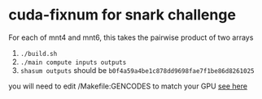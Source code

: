 # cuda-fixnum for snark challenge

For each of mnt4 and mnt6, this takes the pairwise product of two arrays

1. `./build.sh`
2. `./main compute inputs outputs`
3. `shasum outputs` should be `b0f4a59a4be1c878dd9698fae7f1be86d8261025`

you will need to edit /Makefile:GENCODES to match your GPU [see here](https://arnon.dk/matching-sm-architectures-arch-and-gencode-for-various-nvidia-cards/)
